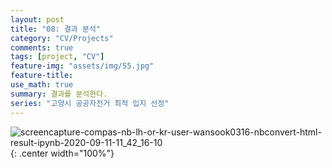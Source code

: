 ```yaml
---
layout: post
title: "08: 결과 분석"
category: "CV/Projects"
comments: true
tags: [project, "CV"]
feature-img: "assets/img/55.jpg"
feature-title:
use_math: true
summary: 결과를 분석한다.
series: "고양시 공공자전거 최적 입지 선정"
---
```


![screencapture-compas-nb-lh-or-kr-user-wansook0316-nbconvert-html-result-ipynb-2020-09-11-11_42_16-10](https://user-images.githubusercontent.com/37871541/92856145-136ffa00-f42e-11ea-94c7-7d28260a033e.png){: .center width="100%"}
